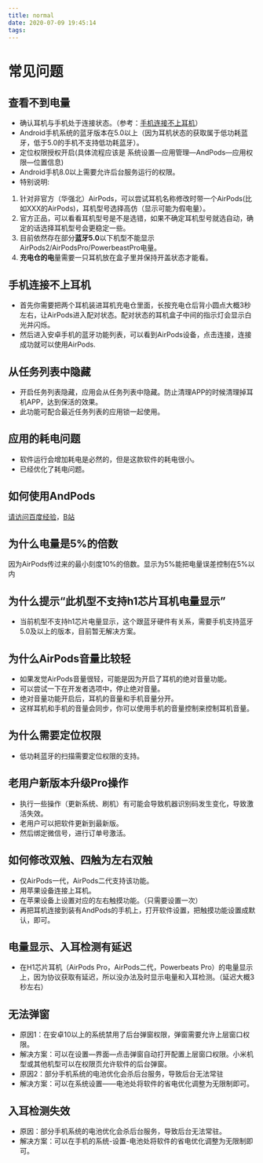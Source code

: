 ```yaml
---
title: normal
date: 2020-07-09 19:45:14
tags:
---
```


# 常见问题
## 查看不到电量
* 确认耳机与手机处于连接状态。（参考：<a href="#手机连接不上耳机">手机连接不上耳机</a>）
* Android手机系统的蓝牙版本在5.0以上（因为耳机状态的获取属于低功耗蓝牙，低于5.0的手机不支持低功耗蓝牙）。
* 定位权限授权开启(具体流程应该是 系统设置—应用管理—AndPods—应用权限—位置信息)
* Android手机8.0以上需要允许后台服务运行的权限。
* 特别说明:
1. 针对非官方（华强北）AirPods，可以尝试耳机名称修改时带一个AirPods(比如XXX的AirPods)，耳机型号选择高仿（显示可能为假电量）。
2. 官方正品，可以看看耳机型号是不是选错，如果不确定耳机型号就选自动，确定的话选择耳机型号会更稳定一些。
3. 目前依然存在部分**蓝牙5.0**以下机型不能显示AirPods2/AirPodsPro/PowerbeastPro电量。
4. **充电仓的电**量需要一只耳机放在盒子里并保持开盖状态才能看。

## 手机连接不上耳机
* 首先你需要把两个耳机装进耳机充电仓里面，长按充电仓后背小圆点大概3秒左右，让AirPods进入配对状态。配对状态的耳机盒子中间的指示灯会显示白光并闪烁。
* 然后进入安卓手机的蓝牙功能列表，可以看到AirPods设备，点击连接，连接成功就可以使用AirPods.
    
## 从任务列表中隐藏
* 开启任务列表隐藏，应用会从任务列表中隐藏。防止清理APP的时候清理掉耳机APP，达到保活的效果。
* 此功能可配合最近任务列表的应用锁一起使用。

## 应用的耗电问题
* 软件运行会增加耗电是必然的，但是这款软件的耗电很小。
* 已经优化了耗电问题。

## 如何使用AndPods
[请访问百度经验](https://jingyan.baidu.com/article/215817f758e6321eda1423e9.html)，[B站](https://www.bilibili.com/video/av60323449)

## 为什么电量是5%的倍数
因为AirPods传过来的最小刻度10%的倍数。显示为5%能把电量误差控制在5%以内

## 为什么提示“此机型不支持h1芯片耳机电量显示”
* 当前机型不支持h1芯片电量显示，这个跟蓝牙硬件有关系，需要手机支持蓝牙5.0及以上的版本，目前暂无解决方案。

## 为什么AirPods音量比较轻
* 如果发觉AirPods音量很轻，可能是因为开启了耳机的绝对音量功能。
* 可以尝试一下在开发者选项中，停止绝对音量。
* 绝对音量功能开启后，耳机的音量和手机音量分开。
* 这样耳机和手机的音量会同步，你可以使用手机的音量控制来控制耳机音量。

## 为什么需要定位权限
* 低功耗蓝牙的扫描需要定位权限的支持。

## 老用户新版本升级Pro操作
* 执行一些操作（更新系统、刷机）有可能会导致机器识别码发生变化，导致激活失效。
* 老用户可以把软件更新到最新版。
* 然后绑定微信号，进行订单号激活。

## 如何修改双触、四触为左右双触
* 仅AirPods一代，AirPods二代支持该功能。
* 用苹果设备连接上耳机。
* 在苹果设备上设置对应的左右触摸功能。（只需要设置一次）
* 再把耳机连接到装有AndPods的手机上，打开软件设置，把触摸功能设置成默认，即可。

## 电量显示、入耳检测有延迟
* 在H1芯片耳机（AirPods Pro，AirPods二代，Powerbeats Pro）的电量显示上，因为协议获取有延迟，所以没办法及时显示电量和入耳检测。（延迟大概3秒左右）

## 无法弹窗
* 原因1：在安卓10以上的系统禁用了后台弹窗权限，弹窗需要允许上层窗口权限。
* 解决方案：可以在设置—界面—点击弹窗自动打开配置上层窗口权限。小米机型或其他机型可以在权限页允许软件的后台弹窗。
* 原因2：部分手机系统的电池优化会杀后台服务，导致后台无法常驻
* 解决方案：可以在系统设置——电池处将软件的省电优化调整为无限制即可。

## 入耳检测失效
* 原因：部分手机系统的电池优化会杀后台服务，导致后台无法常驻。
* 解决方案：可以在手机的系统-设置-电池处将软件的省电优化调整为无限制即可。
